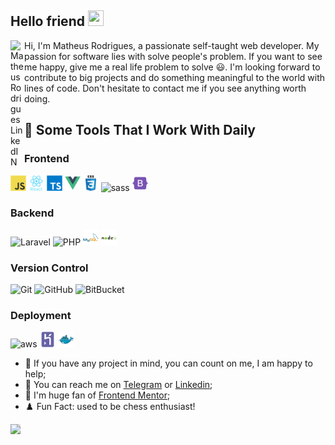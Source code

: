 ## Hello friend <img src="https://media.giphy.com/media/hvRJCLFzcasrR4ia7z/giphy.gif" width="25px" height="25px">

<a href="https://www.linkedin.com/in/matheus777/" target="_blank">
  <img align="left" alt="Matheus Rodrigues LinkedIN" width="22px" src="https://raw.githubusercontent.com/peterthehan/peterthehan/master/assets/linkedin.svg" />
</a>

Hi, I'm Matheus Rodrigues, a passionate self-taught web developer. My passion for software lies with solve people's problem. If you want to see me happy, give me a real life problem to solve 😃.
I'm looking forward to contribute to big projects and do something meaningful to the world with lines of code. Don't hesitate to contact me if you see anything worth doing.
<h2>🚀 Some Tools That I Work With Daily</h2>
<p align="left">
  <h3>Frontend</h3>
  <img src="https://raw.githubusercontent.com/devicons/devicon/master/icons/javascript/javascript-original.svg" alt="javascript" width="25" height="25" />
  <img src="https://raw.githubusercontent.com/devicons/devicon/master/icons/react/react-original-wordmark.svg" alt="react" width="25" height="25" />
  <img src="https://raw.githubusercontent.com/devicons/devicon/master/icons/typescript/typescript-original.svg" alt="typescript" width="25" height="25" />
  <img src="https://raw.githubusercontent.com/devicons/devicon/master/icons/vuejs/vuejs-original.svg" alt="vue" width="25" height="25" />
  <img src="https://raw.githubusercontent.com/devicons/devicon/master/icons/css3/css3-original-wordmark.svg" alt="css3" width="25" height="25" />
  <img src="https://cdn.jsdelivr.net/gh/devicons/devicon/icons/sass/sass-original.svg" alt="sass" width="25" height="25" />
  <img src="https://raw.githubusercontent.com/devicons/devicon/master/icons/bootstrap/bootstrap-plain.svg" alt="bootstrap" width="25" height="25" />
  
  <!-- <img src="https://raw.githubusercontent.com/devicons/devicon/master/icons/angularjs/angularjs-original.svg" alt="angular-js" width="25" height="25" /> -->
<!--  Javascript  -->
  <h3>Backend</h3>
  <img src="https://cdn.jsdelivr.net/gh/devicons/devicon/icons/laravel/laravel-plain.svg" alt="Laravel" width="25" height="25" />
  <img src="https://raw.githubusercontent.com/jmnote/z-icons/master/svg/php.svg" alt="PHP" width="25" height="25" />
  <img src="https://raw.githubusercontent.com/devicons/devicon/master/icons/mysql/mysql-original-wordmark.svg" alt="mysql" width="25" height="25" />

  <img src="https://raw.githubusercontent.com/devicons/devicon/master/icons/nodejs/nodejs-original-wordmark.svg" alt="nodejs" width="25" height="25" />
          
  <h3>Version Control</h3>
  <img src="https://raw.githubusercontent.com/jmnote/z-icons/master/svg/git.svg" alt="Git" width="25" height="25" />
  <img src="https://raw.githubusercontent.com/jmnote/z-icons/master/svg/github.svg" alt="GitHub" width="25" height="25" />
  <img src="https://cdn.jsdelivr.net/gh/devicons/devicon/icons/bitbucket/bitbucket-original.svg" alt="BitBucket" width="25" height="25" />
  
  <h3>Deployment</h3>
  
  <img src="https://cdn.jsdelivr.net/gh/devicons/devicon/icons/amazonwebservices/amazonwebservices-original-wordmark.svg" alt="aws" width="25" height="25" />
          
  <img src="https://raw.githubusercontent.com/devicons/devicon/master/icons/heroku/heroku-plain.svg" alt="heroku" width="25" height="25" />
  <img src="https://raw.githubusercontent.com/devicons/devicon/master/icons/docker/docker-original.svg" alt="Docker" width="25" height="25" />
</p>


- 🤝 If you have any project in mind, you can count on me, I am happy to help;
- 💼 You can reach me on <a href="https://t.me/matheus_rodrigues00">Telegram</a> or <a href="https://www.linkedin.com/in/matheus777/">Linkedin</a>;
- 👯 I'm huge fan of <a href="https://frontendmentor.io">Frontend Mentor</a>;
- ♟️ Fun Fact: used to be chess enthusiast!

<img style="-webkit-user-select: none;margin: auto;background-color: hsl(0, 0%, 90%);transition: background-color 300ms;" src="https://camo.githubusercontent.com/2daa5a3f385c1ede09c109bb121875bb7738b99dffb43683bdf272ac5dd3dd0a/68747470733a2f2f6d65646961312e67697068792e636f6d2f6d656469612f31334867774773584630616947592f67697068792e676966">

